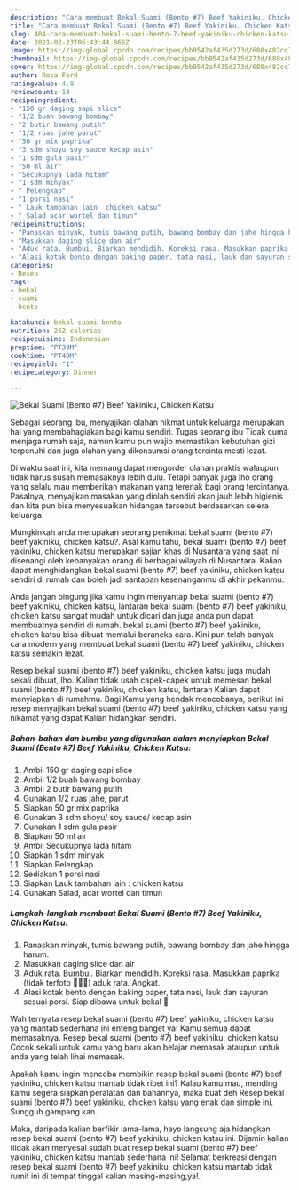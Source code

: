 ```yaml
---
description: "Cara membuat Bekal Suami (Bento #7) Beef Yakiniku, Chicken Katsu Sederhana dan Mudah Dibuat"
title: "Cara membuat Bekal Suami (Bento #7) Beef Yakiniku, Chicken Katsu Sederhana dan Mudah Dibuat"
slug: 404-cara-membuat-bekal-suami-bento-7-beef-yakiniku-chicken-katsu-sederhana-dan-mudah-dibuat
date: 2021-02-23T06:43:44.866Z
image: https://img-global.cpcdn.com/recipes/bb9542af435d273d/680x482cq70/bekal-suami-bento-7-beef-yakiniku-chicken-katsu-foto-resep-utama.jpg
thumbnail: https://img-global.cpcdn.com/recipes/bb9542af435d273d/680x482cq70/bekal-suami-bento-7-beef-yakiniku-chicken-katsu-foto-resep-utama.jpg
cover: https://img-global.cpcdn.com/recipes/bb9542af435d273d/680x482cq70/bekal-suami-bento-7-beef-yakiniku-chicken-katsu-foto-resep-utama.jpg
author: Rosa Ford
ratingvalue: 4.8
reviewcount: 14
recipeingredient:
- "150 gr daging sapi slice"
- "1/2 buah bawang bombay"
- "2 butir bawang putih"
- "1/2 ruas jahe parut"
- "50 gr mix paprika"
- "3 sdm shoyu soy sauce kecap asin"
- "1 sdm gula pasir"
- "50 ml air"
- "Secukupnya lada hitam"
- "1 sdm minyak"
- " Pelengkap"
- "1 porsi nasi"
- " Lauk tambahan lain  chicken katsu"
- " Salad acar wortel dan timun"
recipeinstructions:
- "Panaskan minyak, tumis bawang putih, bawang bombay dan jahe hingga harum."
- "Masukkan daging slice dan air"
- "Aduk rata. Bumbui. Biarkan mendidih. Koreksi rasa. Masukkan paprika (tidak terfoto 🤦🏻‍♀️) aduk rata. Angkat."
- "Alasi kotak bento dengan baking paper, tata nasi, lauk dan sayuran sesuai porsi. Siap dibawa untuk bekal 🥰"
categories:
- Resep
tags:
- bekal
- suami
- bento

katakunci: bekal suami bento 
nutrition: 262 calories
recipecuisine: Indonesian
preptime: "PT39M"
cooktime: "PT40M"
recipeyield: "1"
recipecategory: Dinner

---
```



![Bekal Suami (Bento #7) Beef Yakiniku, Chicken Katsu](https://img-global.cpcdn.com/recipes/bb9542af435d273d/680x482cq70/bekal-suami-bento-7-beef-yakiniku-chicken-katsu-foto-resep-utama.jpg)

Sebagai seorang ibu, menyajikan olahan nikmat untuk keluarga merupakan hal yang membahagiakan bagi kamu sendiri. Tugas seorang ibu Tidak cuma menjaga rumah saja, namun kamu pun wajib memastikan kebutuhan gizi terpenuhi dan juga olahan yang dikonsumsi orang tercinta mesti lezat.

Di waktu  saat ini, kita memang dapat mengorder olahan praktis walaupun tidak harus susah memasaknya lebih dulu. Tetapi banyak juga lho orang yang selalu mau memberikan makanan yang terenak bagi orang tercintanya. Pasalnya, menyajikan masakan yang diolah sendiri akan jauh lebih higienis dan kita pun bisa menyesuaikan hidangan tersebut berdasarkan selera keluarga. 



Mungkinkah anda merupakan seorang penikmat bekal suami (bento #7) beef yakiniku, chicken katsu?. Asal kamu tahu, bekal suami (bento #7) beef yakiniku, chicken katsu merupakan sajian khas di Nusantara yang saat ini disenangi oleh kebanyakan orang di berbagai wilayah di Nusantara. Kalian dapat menghidangkan bekal suami (bento #7) beef yakiniku, chicken katsu sendiri di rumah dan boleh jadi santapan kesenanganmu di akhir pekanmu.

Anda jangan bingung jika kamu ingin menyantap bekal suami (bento #7) beef yakiniku, chicken katsu, lantaran bekal suami (bento #7) beef yakiniku, chicken katsu sangat mudah untuk dicari dan juga anda pun dapat membuatnya sendiri di rumah. bekal suami (bento #7) beef yakiniku, chicken katsu bisa dibuat memalui beraneka cara. Kini pun telah banyak cara modern yang membuat bekal suami (bento #7) beef yakiniku, chicken katsu semakin lezat.

Resep bekal suami (bento #7) beef yakiniku, chicken katsu juga mudah sekali dibuat, lho. Kalian tidak usah capek-capek untuk memesan bekal suami (bento #7) beef yakiniku, chicken katsu, lantaran Kalian dapat menyiapkan di rumahmu. Bagi Kamu yang hendak mencobanya, berikut ini resep menyajikan bekal suami (bento #7) beef yakiniku, chicken katsu yang nikamat yang dapat Kalian hidangkan sendiri.

<!--inarticleads1-->

##### Bahan-bahan dan bumbu yang digunakan dalam menyiapkan Bekal Suami (Bento #7) Beef Yakiniku, Chicken Katsu:

1. Ambil 150 gr daging sapi slice
1. Ambil 1/2 buah bawang bombay
1. Ambil 2 butir bawang putih
1. Gunakan 1/2 ruas jahe, parut
1. Siapkan 50 gr mix paprika
1. Gunakan 3 sdm shoyu/ soy sauce/ kecap asin
1. Gunakan 1 sdm gula pasir
1. Siapkan 50 ml air
1. Ambil Secukupnya lada hitam
1. Siapkan 1 sdm minyak
1. Siapkan  Pelengkap
1. Sediakan 1 porsi nasi
1. Siapkan  Lauk tambahan lain : chicken katsu
1. Gunakan  Salad, acar wortel dan timun




<!--inarticleads2-->

##### Langkah-langkah membuat Bekal Suami (Bento #7) Beef Yakiniku, Chicken Katsu:

1. Panaskan minyak, tumis bawang putih, bawang bombay dan jahe hingga harum.
1. Masukkan daging slice dan air
1. Aduk rata. Bumbui. Biarkan mendidih. Koreksi rasa. Masukkan paprika (tidak terfoto 🤦🏻‍♀️) aduk rata. Angkat.
1. Alasi kotak bento dengan baking paper, tata nasi, lauk dan sayuran sesuai porsi. Siap dibawa untuk bekal 🥰




Wah ternyata resep bekal suami (bento #7) beef yakiniku, chicken katsu yang mantab sederhana ini enteng banget ya! Kamu semua dapat memasaknya. Resep bekal suami (bento #7) beef yakiniku, chicken katsu Cocok sekali untuk kamu yang baru akan belajar memasak ataupun untuk anda yang telah lihai memasak.

Apakah kamu ingin mencoba membikin resep bekal suami (bento #7) beef yakiniku, chicken katsu mantab tidak ribet ini? Kalau kamu mau, mending kamu segera siapkan peralatan dan bahannya, maka buat deh Resep bekal suami (bento #7) beef yakiniku, chicken katsu yang enak dan simple ini. Sungguh gampang kan. 

Maka, daripada kalian berfikir lama-lama, hayo langsung aja hidangkan resep bekal suami (bento #7) beef yakiniku, chicken katsu ini. Dijamin kalian tiidak akan menyesal sudah buat resep bekal suami (bento #7) beef yakiniku, chicken katsu mantab sederhana ini! Selamat berkreasi dengan resep bekal suami (bento #7) beef yakiniku, chicken katsu mantab tidak rumit ini di tempat tinggal kalian masing-masing,ya!.

